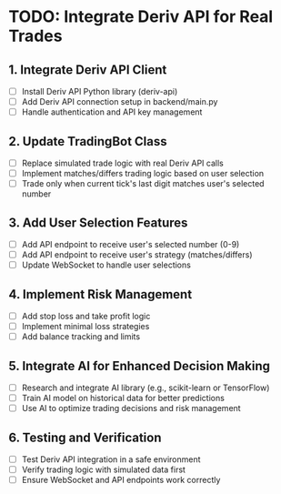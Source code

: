 # TODO: Integrate Deriv API for Real Trades

## 1. Integrate Deriv API Client
- [ ] Install Deriv API Python library (deriv-api)
- [ ] Add Deriv API connection setup in backend/main.py
- [ ] Handle authentication and API key management

## 2. Update TradingBot Class
- [ ] Replace simulated trade logic with real Deriv API calls
- [ ] Implement matches/differs trading logic based on user selection
- [ ] Trade only when current tick's last digit matches user's selected number

## 3. Add User Selection Features
- [ ] Add API endpoint to receive user's selected number (0-9)
- [ ] Add API endpoint to receive user's strategy (matches/differs)
- [ ] Update WebSocket to handle user selections

## 4. Implement Risk Management
- [ ] Add stop loss and take profit logic
- [ ] Implement minimal loss strategies
- [ ] Add balance tracking and limits

## 5. Integrate AI for Enhanced Decision Making
- [ ] Research and integrate AI library (e.g., scikit-learn or TensorFlow)
- [ ] Train AI model on historical data for better predictions
- [ ] Use AI to optimize trading decisions and risk management

## 6. Testing and Verification
- [ ] Test Deriv API integration in a safe environment
- [ ] Verify trading logic with simulated data first
- [ ] Ensure WebSocket and API endpoints work correctly

